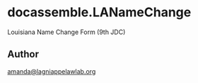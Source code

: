 # docassemble.LANameChange

Louisiana Name Change Form (9th JDC)

## Author

amanda@lagniappelawlab.org

